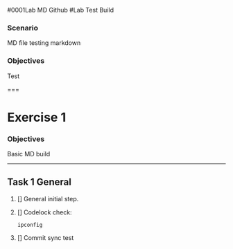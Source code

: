 #0001Lab MD Github
#Lab Test Build 

### Scenario
 MD file testing markdown
 
### Objectives
 
Test

===

# Exercise 1

### Objectives 
Basic MD build

---
## Task 1 General

1. [] General  initial step. 
1. [] Codelock check:
  
    ```-CMD
    ipconfig
    ```

1. []  Commit sync test
